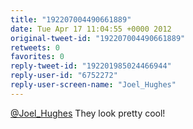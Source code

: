 ```yaml
---
title: "192207004490661889"
date: Tue Apr 17 11:04:55 +0000 2012
original-tweet-id: "192207004490661889"
retweets: 0
favorites: 0
reply-tweet-id: "192201985024466944"
reply-user-id: "6752272"
reply-user-screen-name: "Joel_Hughes"
---
```

<a href="https://twitter.com/Joel_Hughes">@Joel_Hughes</a> They look pretty cool!

